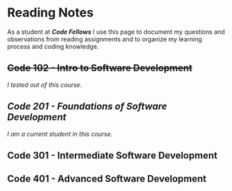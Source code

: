 # Reading Notes

As a student at ***Code Fellows*** I use this page to document my questions and observations from reading assignments and to organize my learning process and coding knowledge.

## ~~Code 102 - Intro to Software Development~~
_I tested out of this course._
## *Code 201 - Foundations of Software Development*
_I am a current student in this course._

## Code 301 - Intermediate Software Development
## Code 401 - Advanced Software Development
